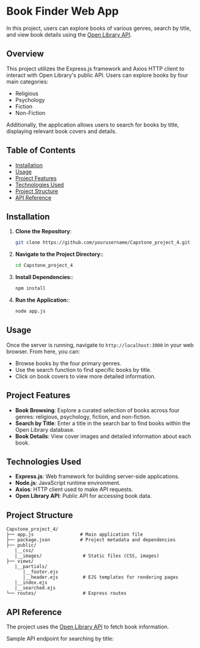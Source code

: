# Book Finder Web App

In this project, users can explore books of various genres, search by title, and view book details using the  [Open Library API](https://openlibrary.org/developers/api).

## Overview

This project utilizes the Express.js framework and Axios HTTP client to interact with Open Library's public API. Users can explore books by four main categories:

- Religious
- Psychology
- Fiction
- Non-Fiction

Additionally, the application allows users to search for books by title, displaying relevant book covers and details.

## Table of Contents

- [Installation](#installation)
- [Usage](#usage)
- [Project Features](#project-features)
- [Technologies Used](#technologies-used)
- [Project Structure](#project-structure)
- [API Reference](#api-reference)

## Installation

1. **Clone the Repository**:
   ```bash
   git clone https://github.com/yourusername/Capstone_project_4.git
2. **Navigate to the Project Directory:**:
   ```bash
   cd Capstone_project_4
3. **Install Dependencies:**:
   ```bash
   npm install
4. **Run the Application:**:
   ```bash
   node app.js
## Usage

Once the server is running, navigate to `http://localhost:3000` in your web browser. From here, you can:

- Browse books by the four primary genres.
- Use the search function to find specific books by title.
- Click on book covers to view more detailed information.

## Project Features

- **Book Browsing**: Explore a curated selection of books across four genres: religious, psychology, fiction, and non-fiction.
- **Search by Title**: Enter a title in the search bar to find books within the Open Library database.
- **Book Details**: View cover images and detailed information about each book.

## Technologies Used

- **Express.js**: Web framework for building server-side applications.
- **Node.js**: JavaScript runtime environment.
- **Axios**: HTTP client used to make API requests.
- **Open Library API**: Public API for accessing book data.
## Project Structure

```plaintext
Capstone_project_4/
├── app.js                 # Main application file
├── package.json           # Project metadata and dependencies
├── public/
   |__css/
   |__images/               # Static files (CSS, images)
├── views/
   |__partials/
      |__footer.ejs
      |__header.ejs         # EJS templates for rendering pages
   |__index.ejs
   |__searched.ejs        
└── routes/                 # Express routes
```
## API Reference

The project uses the [Open Library API](https://openlibrary.org/developers/api) to fetch book information.

Sample API endpoint for searching by title:
